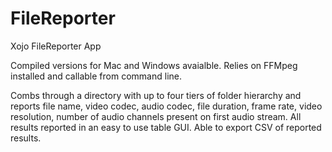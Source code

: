 # FileReporter
Xojo FileReporter App

Compiled versions for Mac and Windows avaialble. Relies on FFMpeg installed and callable from command line. 

Combs through a directory with up to four tiers of folder hierarchy and reports file name, video codec, audio codec, file duration, frame rate, video resolution, number of audio channels present on first audio stream. All results reported in an easy to use table GUI.
Able to export CSV of reported results. 
